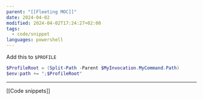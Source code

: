 ```yaml
---
parent: "[[Fleeting MOC]]"
date: 2024-04-02
modified: 2024-04-02T17:24:27+02:00
tags:
  - code/snippet
languages: powershell
---
```


Add this to `$PROFILE`

```powershell
$ProfileRoot = (Split-Path -Parent $MyInvocation.MyCommand.Path)
$env:path += ";$ProfileRoot"
```


---
[[Code snippets]]